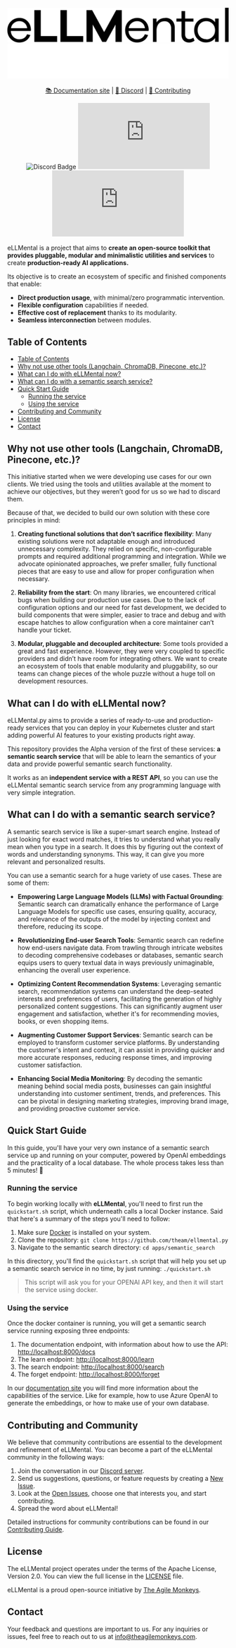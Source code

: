![eLLMental](website/static/img/logoellmental.png#gh-light-mode-only)
![eLLMental](website/static/img/ellemental%20white.png#gh-dark-mode-only)

<div align="center">

[📚 Documentation site](https://python.ellmental.com) | [💬 Discord](https://discord.gg/34cBbvjjAx) | [🤝 Contributing](./CONTRIBUTING.md)

</div>

<div align="center">

![Discord Badge](https://img.shields.io/discord/1130503844024029294)
![License Badge](https://img.shields.io/github/license/theam/ellmental.py)
![GitHub issues Badge](https://img.shields.io/github/issues/theam/ellmental.py)

</div>

eLLMental is a project that aims to **create an open-source toolkit that provides pluggable, modular and minimalistic utilities and services** to create **production-ready AI applications.**

Its objective is to create an ecosystem of specific and finished components that enable:

- **Direct production usage**, with minimal/zero programmatic intervention.
- **Flexible configuration** capabilities if needed.
- **Effective cost of replacement** thanks to its modularity.
- **Seamless interconnection** between modules.

## Table of Contents

- [Table of Contents](#table-of-contents)
- [Why not use other tools (Langchain, ChromaDB, Pinecone, etc.)?](#why-not-use-other-tools-langchain-chromadb-pinecone-etc)
- [What can I do with eLLMental now?](#what-can-i-do-with-ellmental-now)
- [What can I do with a semantic search service?](#what-can-i-do-with-a-semantic-search-service)
- [Quick Start Guide](#quick-start-guide)
  - [Running the service](#running-the-service)
  - [Using the service](#using-the-service)
- [Contributing and Community](#contributing-and-community)
- [License](#license)
- [Contact](#contact)

## Why not use other tools (Langchain, ChromaDB, Pinecone, etc.)?

This initiative started when we were developing use cases for our own clients. We tried using the tools and utilities available at the moment to achieve our objectives, but they weren’t good for us so we had to discard them.

Because of that, we decided to build our own solution with these core principles in mind:

1. **Creating functional solutions that don’t sacrifice flexibility**: Many existing solutions were not adaptable enough and introduced unnecessary complexity. They relied on specific, non-configurable prompts and required additional programming and integration. While we advocate opinionated approaches, we prefer smaller, fully functional pieces that are easy to use and allow for proper configuration when necessary.

2. **Reliability from the start**: On many libraries, we encountered critical bugs when building our production use cases. Due to the lack of configuration options and our need for fast development, we decided to build components that were simpler, easier to trace and debug and with escape hatches to allow configuration when a core maintainer can’t handle your ticket.

3. **Modular, pluggable and decoupled architecture**: Some tools provided a great and fast experience. However, they were very coupled to specific providers and didn’t have room for integrating others. We want to create an ecosystem of tools that enable modularity and pluggability, so our teams can change pieces of the whole puzzle without a huge toll on development resources.

## What can I do with eLLMental now?

eLLMental.py aims to provide a series of ready-to-use and production-ready services that you can deploy in your Kubernetes cluster and start adding powerful AI features to your existing products right away.

This repository provides the Alpha version of the first of these services: **a semantic search service** that will be able to learn the semantics of your data and provide powerful semantic search functionality.

It works as an **independent service with a REST API**, so you can use the eLLMental semantic search service from any programming language with very simple integration.

## What can I do with a semantic search service?

A semantic search service is like a super-smart search engine. Instead of just looking for exact word matches, it tries to understand what you really mean when you type in a search. It does this by figuring out the context of words and understanding synonyms. This way, it can give you more relevant and personalized results.

You can use a semantic search for a huge variety of use cases. These are some of them:

- **Empowering Large Language Models (LLMs) with Factual Grounding**: Semantic search can dramatically enhance the performance of Large Language Models for specific use cases, ensuring quality, accuracy, and relevance of the outputs of the model by injecting context and therefore, reducing its scope.

- **Revolutionizing End-user Search Tools**: Semantic search can redefine how end-users navigate data. From trawling through intricate websites to decoding comprehensive codebases or databases, semantic search equips users to query textual data in ways previously unimaginable, enhancing the overall user experience.

- **Optimizing Content Recommendation Systems**: Leveraging semantic search, recommendation systems can understand the deep-seated interests and preferences of users, facilitating the generation of highly personalized content suggestions. This can significantly augment user engagement and satisfaction, whether it's for recommending movies, books, or even shopping items.

- **Augmenting Customer Support Services**: Semantic search can be employed to transform customer service platforms. By understanding the customer's intent and context, it can assist in providing quicker and more accurate responses, reducing response times, and improving customer satisfaction.

- **Enhancing Social Media Monitoring**: By decoding the semantic meaning behind social media posts, businesses can gain insightful understanding into customer sentiment, trends, and preferences. This can be pivotal in designing marketing strategies, improving brand image, and providing proactive customer service.

## Quick Start Guide

In this guide, you'll have your very own instance of a semantic search service up and running on your computer,
powered by OpenAI embeddings and the practicality of a local database. The whole process takes less than 5 minutes! 🌈

### Running the service

To begin working locally with **eLLMental**, you'll need to first run the `quickstart.sh` script, which underneath calls
a local Docker instance. Said that here's a summary of the steps you'll need to follow:

1. Make sure [Docker](https://www.docker.com/) is installed on your system.
2. Clone the repository: `git clone https://github.com/theam/ellmental.py`
3. Navigate to the semantic search directory: `cd apps/semantic_search`

In this directory, you'll find the `quickstart.sh` script that will help you set up a semantic search service in no time, by
just running: `./quickstart.sh`

> This script will ask you for your OPENAI API key, and then it will start the service using
> docker.

### Using the service

Once the docker container is running, you will get a semantic search service running exposing three endpoints:

1. The documentation endpoint, with information about how to use the API: [http://localhost:8000/docs](http://localhost:8000/docs)
2. The learn endpoint: [http://localhost:8000/learn](http://localhost:8000/learn)
3. The search endpoint: [http://localhost:8000/search](http://localhost:8000/search)
4. The forget endpoint: [http://localhost:8000/forget](http://localhost:8000/forget)

In our [documentation site](https://python.ellmental.com) you will find more information about the capabilities of the service. Like for example, how to use Azure OpenAI to generate the embeddings, or how to make use of your own database.

## Contributing and Community

We believe that community contributions are essential to the development and refinement of eLLMental. You can become a part of the eLLMental community in the following ways:

1. Join the conversation in our [Discord server](https://discord.gg/34cBbvjjAx).
2. Send us suggestions, questions, or feature requests by creating a [New Issue](https://github.com/theam/ellmental.py/issues/new).
3. Look at the [Open Issues](https://github.com/theam/ellmental.py/issues), choose one that interests you, and start contributing.
4. Spread the word about eLLMental!

Detailed instructions for community contributions can be found in our [Contributing Guide](./CONTRIBUTING.md).

## License

The eLLMental project operates under the terms of the Apache License, Version 2.0. You can view the full license in the [LICENSE](LICENSE) file.

eLLMental is a proud open-source initiative by [The Agile Monkeys](https://www.theagilemonkeys.com/).

## Contact

Your feedback and questions are important to us. For any inquiries or issues, feel free to reach out to us at [info@theagilemonkeys.com](mailto:info@theagilemonkeys.com).
